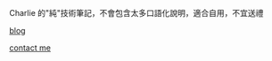 Charlie 的"純"技術筆記，不會包含太多口語化說明，適合自用，不宜送禮

[blog](https://charlie-c.me/)

[contact me](mailto:contact@charlie-c.me)
